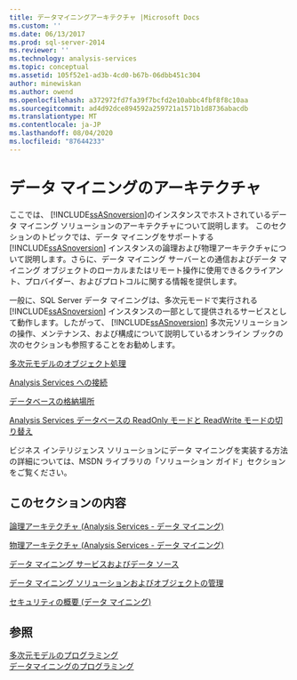 ```yaml
---
title: データマイニングアーキテクチャ |Microsoft Docs
ms.custom: ''
ms.date: 06/13/2017
ms.prod: sql-server-2014
ms.reviewer: ''
ms.technology: analysis-services
ms.topic: conceptual
ms.assetid: 105f52e1-ad3b-4cd0-b67b-06dbb451c304
author: minewiskan
ms.author: owend
ms.openlocfilehash: a372972fd7fa39f7bcfd2e10abbc4fbf8f8c10aa
ms.sourcegitcommit: ad4d92dce894592a259721a1571b1d8736abacdb
ms.translationtype: MT
ms.contentlocale: ja-JP
ms.lasthandoff: 08/04/2020
ms.locfileid: "87644233"
---
```

# <a name="data-mining-architecture"></a>データ マイニングのアーキテクチャ
  ここでは、 [!INCLUDE[ssASnoversion](../../includes/ssasnoversion-md.md)]のインスタンスでホストされているデータ マイニング ソリューションのアーキテクチャについて説明します。 このセクションのトピックでは、データ マイニングをサポートする [!INCLUDE[ssASnoversion](../../includes/ssasnoversion-md.md)] インスタンスの論理および物理アーキテクチャについて説明します。さらに、データ マイニング サーバーとの通信およびデータ マイニング オブジェクトのローカルまたはリモート操作に使用できるクライアント、プロバイダー、およびプロトコルに関する情報を提供します。  
  
 一般に、SQL Server データ マイニングは、多次元モードで実行される [!INCLUDE[ssASnoversion](../../includes/ssasnoversion-md.md)] インスタンスの一部として提供されるサービスとして動作します。したがって、 [!INCLUDE[ssASnoversion](../../includes/ssasnoversion-md.md)] 多次元ソリューションの操作、メンテナンス、および構成について説明しているオンライン ブックの次のセクションも参照することをお勧めします。  
  
 [多次元モデルのオブジェクト処理](../multidimensional-models/processing-a-multidimensional-model-analysis-services.md)  
  
 [Analysis Services への接続](../instances/connect-to-analysis-services.md)  
  
 [データベースの格納場所](../multidimensional-models/database-storage-location.md)  
  
 [Analysis Services データベースの ReadOnly モードと ReadWrite モードの切り替え](../multidimensional-models/switch-an-analysis-services-database-between-readonly-and-readwrite-modes.md)  
  
 ビジネス インテリジェンス ソリューションにデータ マイニングを実装する方法の詳細については、MSDN ライブラリの「ソリューション ガイド」セクションをご覧ください。  
  
## <a name="in-this-section"></a>このセクションの内容  
 [論理アーキテクチャ (Analysis Services - データ マイニング)](logical-architecture-analysis-services-data-mining.md)  
  
 [物理アーキテクチャ &#40;Analysis Services - データ マイニング&#41;](physical-architecture-analysis-services-data-mining.md)  
  
 [データ マイニング サービスおよびデータ ソース](data-mining-services-and-data-sources.md)  
  
 [データ マイニング ソリューションおよびオブジェクトの管理](management-of-data-mining-solutions-and-objects.md)  
  
 [セキュリティの概要 &#40;データ マイニング&#41;](security-overview-data-mining.md)  
  
## <a name="see-also"></a>参照  
 [多次元モデルのプログラミング](../multidimensional-models/multidimensional-model-programming.md)   
 [データマイニングのプログラミング](../dev-guide/data-mining-programming.md)  
  
  
